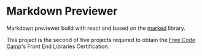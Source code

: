 # Markdown Previewer

Markdown previewer build with react and based on the
[marked](https://cdnjs.com/libraries/marked) library.

This project is the second of five projects required to obtain the [Free Code
Camp](https://learn.freecodecamp.org/)'s Front End Libraries Certification.
